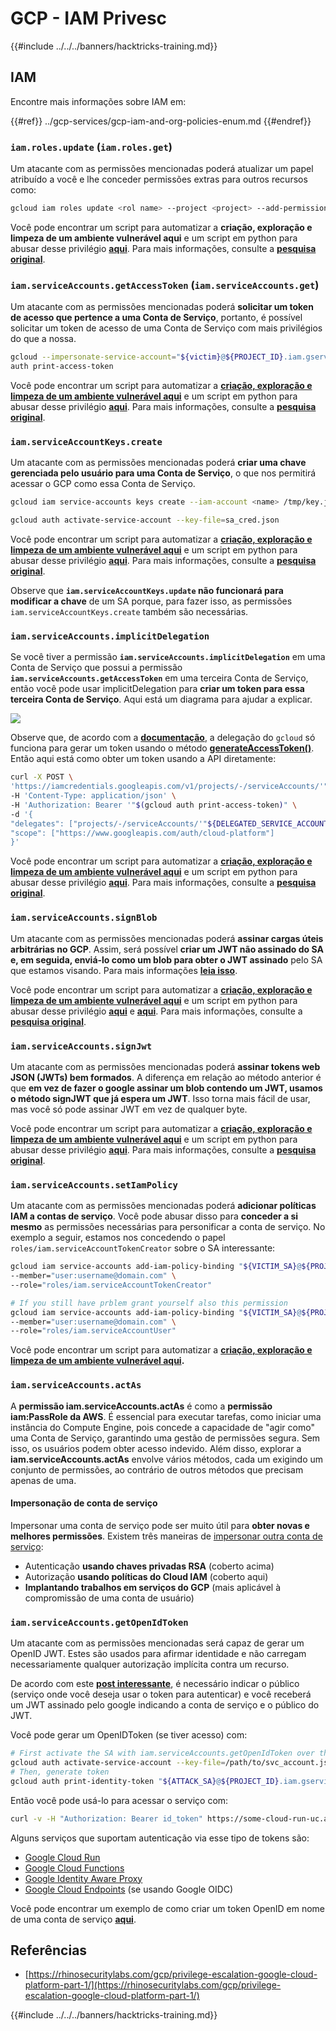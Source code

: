 # GCP - IAM Privesc

{{#include ../../../banners/hacktricks-training.md}}

## IAM

Encontre mais informações sobre IAM em:

{{#ref}}
../gcp-services/gcp-iam-and-org-policies-enum.md
{{#endref}}

### `iam.roles.update` (`iam.roles.get`)

Um atacante com as permissões mencionadas poderá atualizar um papel atribuído a você e lhe conceder permissões extras para outros recursos como:
```bash
gcloud iam roles update <rol name> --project <project> --add-permissions <permission>
```
Você pode encontrar um script para automatizar a **criação, exploração e limpeza de um ambiente vulnerável aqui** e um script em python para abusar desse privilégio [**aqui**](https://github.com/RhinoSecurityLabs/GCP-IAM-Privilege-Escalation/blob/master/ExploitScripts/iam.roles.update.py). Para mais informações, consulte a [**pesquisa original**](https://rhinosecuritylabs.com/gcp/privilege-escalation-google-cloud-platform-part-1/).

### `iam.serviceAccounts.getAccessToken` (`iam.serviceAccounts.get`)

Um atacante com as permissões mencionadas poderá **solicitar um token de acesso que pertence a uma Conta de Serviço**, portanto, é possível solicitar um token de acesso de uma Conta de Serviço com mais privilégios do que a nossa.
```bash
gcloud --impersonate-service-account="${victim}@${PROJECT_ID}.iam.gserviceaccount.com" \
auth print-access-token
```
Você pode encontrar um script para automatizar a [**criação, exploração e limpeza de um ambiente vulnerável aqui**](https://github.com/carlospolop/gcp_privesc_scripts/blob/main/tests/4-iam.serviceAccounts.getAccessToken.sh) e um script em python para abusar desse privilégio [**aqui**](https://github.com/RhinoSecurityLabs/GCP-IAM-Privilege-Escalation/blob/master/ExploitScripts/iam.serviceAccounts.getAccessToken.py). Para mais informações, consulte a [**pesquisa original**](https://rhinosecuritylabs.com/gcp/privilege-escalation-google-cloud-platform-part-1/).

### `iam.serviceAccountKeys.create`

Um atacante com as permissões mencionadas poderá **criar uma chave gerenciada pelo usuário para uma Conta de Serviço**, o que nos permitirá acessar o GCP como essa Conta de Serviço.
```bash
gcloud iam service-accounts keys create --iam-account <name> /tmp/key.json

gcloud auth activate-service-account --key-file=sa_cred.json
```
Você pode encontrar um script para automatizar a [**criação, exploração e limpeza de um ambiente vulnerável aqui**](https://github.com/carlospolop/gcp_privesc_scripts/blob/main/tests/3-iam.serviceAccountKeys.create.sh) e um script em python para abusar desse privilégio [**aqui**](https://github.com/RhinoSecurityLabs/GCP-IAM-Privilege-Escalation/blob/master/ExploitScripts/iam.serviceAccountKeys.create.py). Para mais informações, consulte a [**pesquisa original**](https://rhinosecuritylabs.com/gcp/privilege-escalation-google-cloud-platform-part-1/).

Observe que **`iam.serviceAccountKeys.update` não funcionará para modificar a chave** de um SA porque, para fazer isso, as permissões `iam.serviceAccountKeys.create` também são necessárias.

### `iam.serviceAccounts.implicitDelegation`

Se você tiver a permissão **`iam.serviceAccounts.implicitDelegation`** em uma Conta de Serviço que possui a permissão **`iam.serviceAccounts.getAccessToken`** em uma terceira Conta de Serviço, então você pode usar implicitDelegation para **criar um token para essa terceira Conta de Serviço**. Aqui está um diagrama para ajudar a explicar.

![](https://rhinosecuritylabs.com/wp-content/uploads/2020/04/image2-500x493.png)

Observe que, de acordo com a [**documentação**](https://cloud.google.com/iam/docs/understanding-service-accounts), a delegação do `gcloud` só funciona para gerar um token usando o método [**generateAccessToken()**](https://cloud.google.com/iam/credentials/reference/rest/v1/projects.serviceAccounts/generateAccessToken). Então aqui está como obter um token usando a API diretamente:
```bash
curl -X POST \
'https://iamcredentials.googleapis.com/v1/projects/-/serviceAccounts/'"${TARGET_SERVICE_ACCOUNT}"':generateAccessToken' \
-H 'Content-Type: application/json' \
-H 'Authorization: Bearer '"$(gcloud auth print-access-token)" \
-d '{
"delegates": ["projects/-/serviceAccounts/'"${DELEGATED_SERVICE_ACCOUNT}"'"],
"scope": ["https://www.googleapis.com/auth/cloud-platform"]
}'
```
Você pode encontrar um script para automatizar a [**criação, exploração e limpeza de um ambiente vulnerável aqui**](https://github.com/carlospolop/gcp_privesc_scripts/blob/main/tests/5-iam.serviceAccounts.implicitDelegation.sh) e um script em python para abusar desse privilégio [**aqui**](https://github.com/RhinoSecurityLabs/GCP-IAM-Privilege-Escalation/blob/master/ExploitScripts/iam.serviceAccounts.implicitDelegation.py). Para mais informações, consulte a [**pesquisa original**](https://rhinosecuritylabs.com/gcp/privilege-escalation-google-cloud-platform-part-1/).

### `iam.serviceAccounts.signBlob`

Um atacante com as permissões mencionadas poderá **assinar cargas úteis arbitrárias no GCP**. Assim, será possível **criar um JWT não assinado do SA e, em seguida, enviá-lo como um blob para obter o JWT assinado** pelo SA que estamos visando. Para mais informações [**leia isso**](https://medium.com/google-cloud/using-serviceaccountactor-iam-role-for-account-impersonation-on-google-cloud-platform-a9e7118480ed).

Você pode encontrar um script para automatizar a [**criação, exploração e limpeza de um ambiente vulnerável aqui**](https://github.com/carlospolop/gcp_privesc_scripts/blob/main/tests/6-iam.serviceAccounts.signBlob.sh) e um script em python para abusar desse privilégio [**aqui**](https://github.com/RhinoSecurityLabs/GCP-IAM-Privilege-Escalation/blob/master/ExploitScripts/iam.serviceAccounts.signBlob-accessToken.py) e [**aqui**](https://github.com/RhinoSecurityLabs/GCP-IAM-Privilege-Escalation/blob/master/ExploitScripts/iam.serviceAccounts.signBlob-gcsSignedUrl.py). Para mais informações, consulte a [**pesquisa original**](https://rhinosecuritylabs.com/gcp/privilege-escalation-google-cloud-platform-part-1/).

### `iam.serviceAccounts.signJwt`

Um atacante com as permissões mencionadas poderá **assinar tokens web JSON (JWTs) bem formados**. A diferença em relação ao método anterior é que **em vez de fazer o google assinar um blob contendo um JWT, usamos o método signJWT que já espera um JWT**. Isso torna mais fácil de usar, mas você só pode assinar JWT em vez de qualquer byte.

Você pode encontrar um script para automatizar a [**criação, exploração e limpeza de um ambiente vulnerável aqui**](https://github.com/carlospolop/gcp_privesc_scripts/blob/main/tests/7-iam.serviceAccounts.signJWT.sh) e um script em python para abusar desse privilégio [**aqui**](https://github.com/RhinoSecurityLabs/GCP-IAM-Privilege-Escalation/blob/master/ExploitScripts/iam.serviceAccounts.signJWT.py). Para mais informações, consulte a [**pesquisa original**](https://rhinosecuritylabs.com/gcp/privilege-escalation-google-cloud-platform-part-1/).

### `iam.serviceAccounts.setIamPolicy` <a href="#iam.serviceaccounts.setiampolicy" id="iam.serviceaccounts.setiampolicy"></a>

Um atacante com as permissões mencionadas poderá **adicionar políticas IAM a contas de serviço**. Você pode abusar disso para **conceder a si mesmo** as permissões necessárias para personificar a conta de serviço. No exemplo a seguir, estamos nos concedendo o papel `roles/iam.serviceAccountTokenCreator` sobre o SA interessante:
```bash
gcloud iam service-accounts add-iam-policy-binding "${VICTIM_SA}@${PROJECT_ID}.iam.gserviceaccount.com" \
--member="user:username@domain.com" \
--role="roles/iam.serviceAccountTokenCreator"

# If you still have prblem grant yourself also this permission
gcloud iam service-accounts add-iam-policy-binding "${VICTIM_SA}@${PROJECT_ID}.iam.gserviceaccount.com" \ \
--member="user:username@domain.com" \
--role="roles/iam.serviceAccountUser"
```
Você pode encontrar um script para automatizar a [**criação, exploração e limpeza de um ambiente vulnerável aqui**](https://github.com/carlospolop/gcp_privesc_scripts/blob/main/tests/d-iam.serviceAccounts.setIamPolicy.sh)**.**

### `iam.serviceAccounts.actAs`

A **permissão iam.serviceAccounts.actAs** é como a **permissão iam:PassRole da AWS**. É essencial para executar tarefas, como iniciar uma instância do Compute Engine, pois concede a capacidade de "agir como" uma Conta de Serviço, garantindo uma gestão de permissões segura. Sem isso, os usuários podem obter acesso indevido. Além disso, explorar a **iam.serviceAccounts.actAs** envolve vários métodos, cada um exigindo um conjunto de permissões, ao contrário de outros métodos que precisam apenas de uma.

#### Impersonação de conta de serviço <a href="#service-account-impersonation" id="service-account-impersonation"></a>

Impersonar uma conta de serviço pode ser muito útil para **obter novas e melhores permissões**. Existem três maneiras de [impersonar outra conta de serviço](https://cloud.google.com/iam/docs/understanding-service-accounts#impersonating_a_service_account):

- Autenticação **usando chaves privadas RSA** (coberto acima)
- Autorização **usando políticas do Cloud IAM** (coberto aqui)
- **Implantando trabalhos em serviços do GCP** (mais aplicável à compromissão de uma conta de usuário)

### `iam.serviceAccounts.getOpenIdToken`

Um atacante com as permissões mencionadas será capaz de gerar um OpenID JWT. Estes são usados para afirmar identidade e não carregam necessariamente qualquer autorização implícita contra um recurso.

De acordo com este [**post interessante**](https://medium.com/google-cloud/authenticating-using-google-openid-connect-tokens-e7675051213b), é necessário indicar o público (serviço onde você deseja usar o token para autenticar) e você receberá um JWT assinado pelo google indicando a conta de serviço e o público do JWT.

Você pode gerar um OpenIDToken (se tiver acesso) com:
```bash
# First activate the SA with iam.serviceAccounts.getOpenIdToken over the other SA
gcloud auth activate-service-account --key-file=/path/to/svc_account.json
# Then, generate token
gcloud auth print-identity-token "${ATTACK_SA}@${PROJECT_ID}.iam.gserviceaccount.com" --audiences=https://example.com
```
Então você pode usá-lo para acessar o serviço com:
```bash
curl -v -H "Authorization: Bearer id_token" https://some-cloud-run-uc.a.run.app
```
Alguns serviços que suportam autenticação via esse tipo de tokens são:

- [Google Cloud Run](https://cloud.google.com/run/)
- [Google Cloud Functions](https://cloud.google.com/functions/docs/)
- [Google Identity Aware Proxy](https://cloud.google.com/iap/docs/authentication-howto)
- [Google Cloud Endpoints](https://cloud.google.com/endpoints/docs/openapi/authenticating-users-google-id) (se usando Google OIDC)

Você pode encontrar um exemplo de como criar um token OpenID em nome de uma conta de serviço [**aqui**](https://github.com/carlospolop-forks/GCP-IAM-Privilege-Escalation/blob/master/ExploitScripts/iam.serviceAccounts.getOpenIdToken.py).

## Referências

- [https://rhinosecuritylabs.com/gcp/privilege-escalation-google-cloud-platform-part-1/](https://rhinosecuritylabs.com/gcp/privilege-escalation-google-cloud-platform-part-1/)

{{#include ../../../banners/hacktricks-training.md}}
